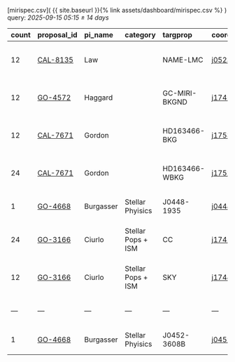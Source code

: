 
[mirispec.csv]( {{ site.baseurl }}{% link assets/dashboard/mirispec.csv %} ) query: *2025-09-15 05:15 ± 14 days*

| count   | proposal_id                                                              | pi_name   | category           | targprop      | coords                                                                                               | exp_type   | bandpass                            | observed         | release              |
|:--------|:-------------------------------------------------------------------------|:----------|:-------------------|:--------------|:-----------------------------------------------------------------------------------------------------|:-----------|:------------------------------------|:-----------------|:---------------------|
| 12      | [CAL-8135](https://www.stsci.edu/jwst-program-info/visits/?program=8135) | Law       |                    | NAME-LMC      | [j052336m6945](https://www.legacysurvey.org/viewer?ra=80.89418&dec=-69.75611&layer=ls-dr10&zoom=13)  | MIR_MRS    | 1L 1M 1S 2L 2M 2S 3L 3M 3S 4L 4M 4S | 2025-09-01 05:03 | 2025-09-01 14:44     |
| 12      | [GO-4572](https://www.stsci.edu/jwst-program-info/visits/?program=4572)  | Haggard   |                    | GC-MIRI-BKGND | [j174544m2901](https://www.legacysurvey.org/viewer?ra=266.42678&dec=-29.01020&layer=ls-dr10&zoom=13) | MIR_MRS    | 1L 1M 1S 2L 2M 2S 3L 3M 3S 4L 4M 4S | 2024-09-06 19:33 | 2025-09-06 21:21     |
| 12      | [CAL-7671](https://www.stsci.edu/jwst-program-info/visits/?program=7671) | Gordon    |                    | HD163466-BKG  | [j175324p6025](https://www.legacysurvey.org/viewer?ra=268.35570&dec=60.41334&layer=ls-dr10&zoom=13)  | MIR_MRS    | 1L 1M 1S 2L 2M 2S 3L 3M 3S 4L 4M 4S | 2025-09-07 14:14 | 2025-09-08 20:33     |
| 24      | [CAL-7671](https://www.stsci.edu/jwst-program-info/visits/?program=7671) | Gordon    |                    | HD163466-WBKG | [j175224p6024](https://www.legacysurvey.org/viewer?ra=268.10570&dec=60.39668&layer=ls-dr10&zoom=13)  | MIR_MRS    | 1L 1M 1S 2L 2M 2S 3L 3M 3S 4L 4M 4S | 2025-09-07 15:02 | 2025-09-08 20:38     |
| 1       | [GO-4668](https://www.stsci.edu/jwst-program-info/visits/?program=4668)  | Burgasser | Stellar Phyisics   | J0448-1935    | [j044856m1936](https://www.legacysurvey.org/viewer?ra=72.22594&dec=-19.59378&layer=ls-dr10&zoom=13)  | MIR_LRS    | P750L                               | 2024-09-09 19:11 | 2025-09-10 15:59     |
| 24      | [GO-3166](https://www.stsci.edu/jwst-program-info/visits/?program=3166)  | Ciurlo    | Stellar Pops + ISM | CC            | [j174540m2901](https://www.legacysurvey.org/viewer?ra=266.41655&dec=-29.00867&layer=ls-dr10&zoom=13) | MIR_MRS    | 1L 1M 1S 2L 2M 2S 3L 3M 3S 4L 4M 4S | 2024-09-11 00:33 | 2025-09-11 10:07     |
| 12      | [GO-3166](https://www.stsci.edu/jwst-program-info/visits/?program=3166)  | Ciurlo    | Stellar Pops + ISM | SKY           | [j174448m2854](https://www.legacysurvey.org/viewer?ra=266.19436&dec=-28.89567&layer=ls-dr10&zoom=13) | MIR_MRS    | 1L 1M 1S 2L 2M 2S 3L 3M 3S 4L 4M 4S | 2024-09-11 06:07 | 2025-09-11 10:16     |
| —       | —                                                                        | —         | —                  | —             | —                                                                                                    | —          | —                                   | **Query**        | **2025-09-15 05:15** |
| 1       | [GO-4668](https://www.stsci.edu/jwst-program-info/visits/?program=4668)  | Burgasser | Stellar Phyisics   | J0452-3608B   | [j045244m3609](https://www.legacysurvey.org/viewer?ra=73.19162&dec=-36.14595&layer=ls-dr10&zoom=13)  | MIR_LRS    | P750L                               | 2024-09-25 12:46 | 2025-09-25 22:34     |